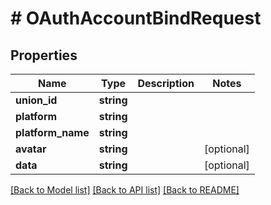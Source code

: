 # # OAuthAccountBindRequest

## Properties

Name | Type | Description | Notes
------------ | ------------- | ------------- | -------------
**union_id** | **string** |  |
**platform** | **string** |  |
**platform_name** | **string** |  |
**avatar** | **string** |  | [optional]
**data** | **string** |  | [optional]

[[Back to Model list]](../../README.md#models) [[Back to API list]](../../README.md#endpoints) [[Back to README]](../../README.md)
